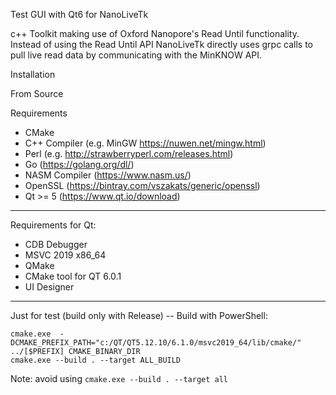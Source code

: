 Test GUI with Qt6 for NanoLiveTk 

c++ Toolkit making use of Oxford Nanopore's Read Until functionality. Instead of using the Read Until API NanoLiveTk directly uses grpc calls to pull live read data by communicating with the MinKNOW API. 

Installation

From Source

Requirements

* CMake
* C++ Compiler (e.g. MinGW https://nuwen.net/mingw.html)
* Perl (e.g. http://strawberryperl.com/releases.html)
* Go (https://golang.org/dl/)
* NASM Compiler (https://www.nasm.us/)
* OpenSSL (https://bintray.com/vszakats/generic/openssl)
* Qt >= 5 (https://www.qt.io/download)

-------------------------------------------------------------------------------------------------------------------------
Requirements for Qt: 

* CDB Debugger 
* MSVC 2019  x86_64
* QMake 
* CMake tool for QT 6.0.1
* UI Designer 
-------------------------------------------------------------------------------------------------------------------------

Just for test (build only with Release) -- Build with PowerShell: 

```
cmake.exe  -DCMAKE_PREFIX_PATH="c:/QT/QT5.12.10/6.1.0/msvc2019_64/lib/cmake/" ../[$PREFIX] CMAKE_BINARY_DIR
cmake.exe --build . --target ALL_BUILD

```

Note: avoid using `cmake.exe --build . --target all` 

